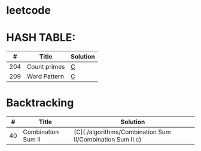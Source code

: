 # leetcode

# HASH TABLE:

| # | Title  | Solution |
|-------| ------- | -------- |
|204| Count primes  | [C](https://github.com/zhangpengfeiup/leetcode/blob/master/algorithms/Count%20Primes/Count%20Primes.c) |
|209| Word Pattern  | [C](https://github.com/zhangpengfeiup/leetcode/blob/master/algorithms/Word%20Pattern/Word%20Pattern.c) |

# Backtracking
| # | Title  | Solution |
|-------| ------- | -------- |
|40| Combination Sum II  | [C](./algorithms/Combination Sum II/Combination Sum II.c) |
